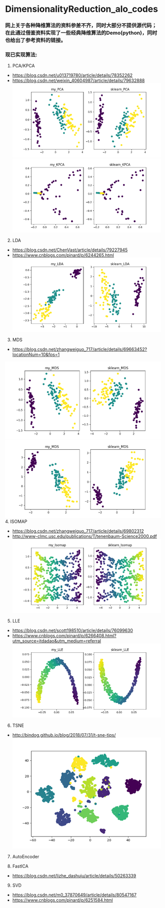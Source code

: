 # DimensionalityReduction_alo_codes

### **网上关于各种降维算法的资料参差不齐，同时大部分不提供源代码；在此通过借鉴资料实现了一些经典降维算法的Demo(python)，同时也给出了参考资料的链接。**

### 现已实现算法:

1. PCA/KPCA

- https://blog.csdn.net/u013719780/article/details/78352262
- https://blog.csdn.net/weixin_40604987/article/details/79632888
![PCA](codes/PCA/PCA.png)
![KPCA](codes/PCA/KPCA.png)
2. LDA
- https://blog.csdn.net/ChenVast/article/details/79227945
- https://www.cnblogs.com/pinard/p/6244265.html
![LDA](codes/LDA/LDA.png)

3. MDS
- https://blog.csdn.net/zhangweiguo_717/article/details/69663452?locationNum=10&fps=1

![MDS](codes/MDS/MDS_1.png)
![Tensor-MDS](codes/MDS/MDS_2.png)
4. ISOMAP
- https://blog.csdn.net/zhangweiguo_717/article/details/69802312
- http://www-clmc.usc.edu/publications/T/tenenbaum-Science2000.pdf
![ISOMAP](codes/ISOMAP/Isomap.png)
5. LLE
- https://blog.csdn.net/scott198510/article/details/76099630
- https://www.cnblogs.com/pinard/p/6266408.html?utm_source=itdadao&utm_medium=referral
![LLE](codes/LLE/LLE.png)
6. TSNE
- http://bindog.github.io/blog/2018/07/31/t-sne-tips/
![TSNE](codes/T-SNE/T-SNE.png)
7. AutoEncoder

8. FastICA
- https://blog.csdn.net/lizhe_dashuju/article/details/50263339

9. SVD
- https://blog.csdn.net/m0_37870649/article/details/80547167
- https://www.cnblogs.com/pinard/p/6251584.html
